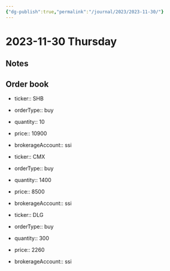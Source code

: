 ```yaml
---
{"dg-publish":true,"permalink":"/journal/2023/2023-11-30/"}
---
```


# 2023-11-30 Thursday

## Notes

## Order book

- ticker:: SHB
- orderType:: buy
- quantity:: 10
- price:: 10900
- brokerageAccount:: ssi

- ticker:: CMX
- orderType:: buy
- quantity:: 1400
- price:: 8500
- brokerageAccount:: ssi

- ticker:: DLG
- orderType:: buy
- quantity:: 300
- price:: 2260
- brokerageAccount:: ssi